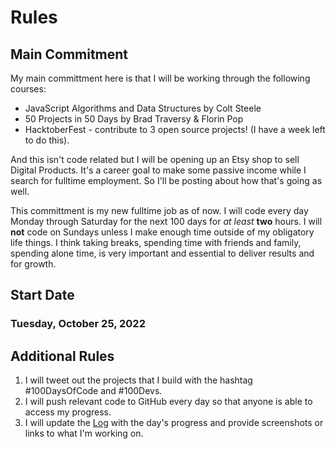 # Rules

## Main Commitment

My main committment here is that I will be working through the following courses:

- JavaScript Algorithms and Data Structures by Colt Steele
- 50 Projects in 50 Days by Brad Traversy & Florin Pop
- HacktoberFest - contribute to 3 open source projects! (I have a week left to do this).

And this isn't code related but I will be opening up an Etsy shop to sell Digital Products. It's a career goal to make some passive income while I search for fulltime employment. So I'll be posting about how that's going as well.

This committment is my new fulltime job as of now. I will code every day Monday through Saturday for the next 100 days for _at least_ **two** hours. I will **not** code on Sundays unless I make enough time outside of my obligatory life things. I think taking breaks, spending time with friends and family, spending alone time, is very important and essential to deliver results and for growth.

## Start Date

### Tuesday, October 25, 2022

## Additional Rules

1. I will tweet out the projects that I build with the hashtag #100DaysOfCode and #100Devs.
2. I will push relevant code to GitHub every day so that anyone is able to access my progress.
3. I will update the [Log](log.md) with the day's progress and provide screenshots or links to what I'm working on.
